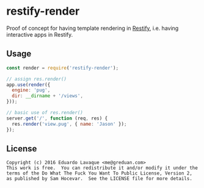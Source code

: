 # restify-render

Proof of concept for having template rendering in
[Restify](http://restify.com), i.e. having interactive apps in Restify.

## Usage

```js
const render = require('restify-render');

// assign res.render()
app.use(render({
  engine: 'pug',
  dir: __dirname + '/views',
}));

// basic use of res.render()
server.get('/', function (req, res) {
  res.render('view.pug', { name: 'Jason' });
});
```

## License

```
Copyright (c) 2016 Eduardo Lavaque <me@greduan.com>
This work is free.  You can redistribute it and/or modify it under the
terms of the Do What The Fuck You Want To Public License, Version 2,
as published by Sam Hocevar.  See the LICENSE file for more details.
```
